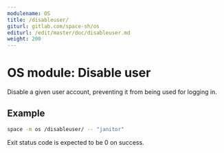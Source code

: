 ```yaml
---
modulename: OS
title: /disableuser/
giturl: gitlab.com/space-sh/os
editurl: /edit/master/doc/disableuser.md
weight: 200
---
```

# OS module: Disable user

Disable a given user account, preventing it from being used for logging in.


## Example

```sh
space -m os /disableuser/ -- "janitor"
```

Exit status code is expected to be 0 on success.
